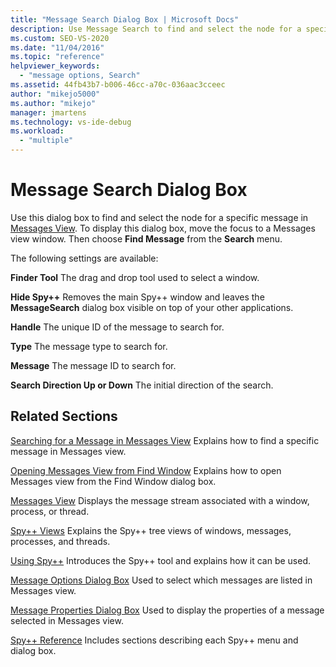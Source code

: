 ```yaml
---
title: "Message Search Dialog Box | Microsoft Docs"
description: Use Message Search to find and select the node for a specific message in Messages View. You can search by handle, message type, and message ID.
ms.custom: SEO-VS-2020
ms.date: "11/04/2016"
ms.topic: "reference"
helpviewer_keywords:
  - "message options, Search"
ms.assetid: 44fb43b7-b006-46cc-a70c-036aac3cceec
author: "mikejo5000"
ms.author: "mikejo"
manager: jmartens
ms.technology: vs-ide-debug
ms.workload:
  - "multiple"
---
```

# Message Search Dialog Box
Use this dialog box to find and select the node for a specific message in [Messages View](../debugger/messages-view.md). To display this dialog box, move the focus to a Messages view window. Then choose **Find Message** from the **Search** menu.

 The following settings are available:

 **Finder Tool**
 The drag and drop tool used to select a window.

 **Hide Spy++**
 Removes the main Spy++ window and leaves the **MessageSearch** dialog box visible on top of your other applications.

 **Handle**
 The unique ID of the message to search for.

 **Type**
 The message type to search for.

 **Message**
 The message ID to search for.

 **Search Direction Up or Down**
 The initial direction of the search.

## Related Sections
 [Searching for a Message in Messages View](../debugger/how-to-search-for-a-message-in-messages-view.md)
 Explains how to find a specific message in Messages view.

 [Opening Messages View from Find Window](../debugger/how-to-open-messages-view-from-find-window.md)
 Explains how to open Messages view from the Find Window dialog box.

 [Messages View](../debugger/messages-view.md)
 Displays the message stream associated with a window, process, or thread.

 [Spy++ Views](../debugger/spy-increment-views.md)
 Explains the Spy++ tree views of windows, messages, processes, and threads.

 [Using Spy++](../debugger/using-spy-increment.md)
 Introduces the Spy++ tool and explains how it can be used.

 [Message Options Dialog Box](../debugger/message-options-dialog-box.md)
 Used to select which messages are listed in Messages view.

 [Message Properties Dialog Box](../debugger/message-properties-dialog-box.md)
 Used to display the properties of a message selected in Messages view.

 [Spy++ Reference](../debugger/spy-increment-reference.md)
 Includes sections describing each Spy++ menu and dialog box.